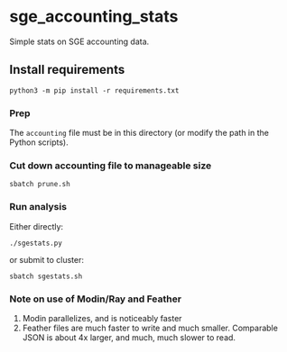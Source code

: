 # sge_accounting_stats
Simple stats on SGE accounting data.

## Install requirements
```
python3 -m pip install -r requirements.txt
```

### Prep
The `accounting` file must be in this directory (or modify the path in the Python scripts).

### Cut down accounting file to manageable size
```
sbatch prune.sh
```

### Run analysis
Either directly:
```
./sgestats.py
```

or submit to cluster:
```
sbatch sgestats.sh
```

### Note on use of Modin/Ray and Feather
1. Modin parallelizes, and is noticeably faster
2. Feather files are much faster to write and much smaller. Comparable JSON is about 4x larger, and much, much slower to read.

